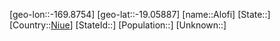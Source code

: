 ﻿---
location: [-19.05887,-169.8754]
type: City
tags:
- geo/City


SpocWebEntityId: 36743
isDeleted: false
confidential: public

---
[geo-lon::-169.8754]
[geo-lat::-19.05887]
[name::Alofi]
[State::]
[Country::[Niue](geo/Continent/Oceania/Niue.md)]
[StateId::]
[Population::]
[Unknown::]

